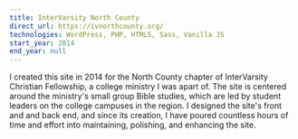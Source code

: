```yaml
---
title: InterVarsity North County
direct_url: https://ivnorthcounty.org/
technologies: WordPress, PHP, HTML5, Sass, Vanilla JS
start_year: 2014
end_year: null
---
```


I created this site in 2014 for the North County chapter of InterVarsity
Christian Fellowship, a college ministry I was apart of. The site is centered
around the ministry's small group Bible studies, which are led by student
leaders on the college campuses in the region. I designed the site's front and
and back end, and since its creation, I have poured countless hours of time and
effort into maintaining, polishing, and enhancing the site.
